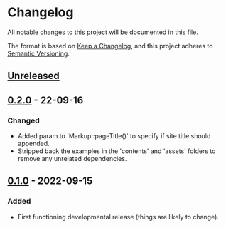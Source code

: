 # Changelog

All notable changes to this project will be documented in this file.

The format is based on [Keep a Changelog](https://keepachangelog.com/en/1.0.0/), and this project adheres to [Semantic Versioning](https://semver.org/spec/v2.0.0.html).

## [Unreleased]

## [0.2.0] - 22-09-16

### Changed

- Added param to 'Markup::pageTitle()' to specify if site title should appended.
- Stripped back the examples in the 'contents' and 'assets' folders to remove any unrelated dependencies.

## [0.1.0] - 2022-09-15

### Added

- First functioning developmental release (things are likely to change).

[Unreleased]: https://github.com/lmd-code/lmdpages/compare/v0.2.0...HEAD
[0.2.0]: https://github.com/lmd-code/lmdpages/releases/tag/v0.2.0
[0.1.0]: https://github.com/lmd-code/lmdpages/releases/tag/v0.1.0
